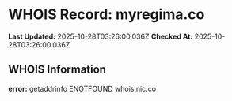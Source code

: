 # WHOIS Record: myregima.co

**Last Updated:** 2025-10-28T03:26:00.036Z
**Checked At:** 2025-10-28T03:26:00.036Z

## WHOIS Information

**error:** getaddrinfo ENOTFOUND whois.nic.co

